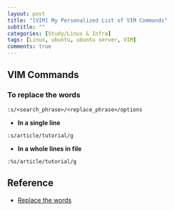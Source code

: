 ```yaml
---
layout: post
title: "[VIM] My Personalized List of VIM Commands"
subtitle: ""
categories: [Study/Linux & Infra]
tags: [Linux, ubuntu, ubuntu server, VIM]
comments: true
---
```


## VIM Commands

### To replace the words

```
:s/<search_phrase>/<replace_phrase>/options
```

- __In a single line__

```
:s/article/tutorial/g
```

- __In a whole lines in file__

```
:%s/article/tutorial/g
```

## Reference

- [Replace the words](https://www.baeldung.com/linux/vim-search-replace#search-and-replace-using-the-substitute-command)
